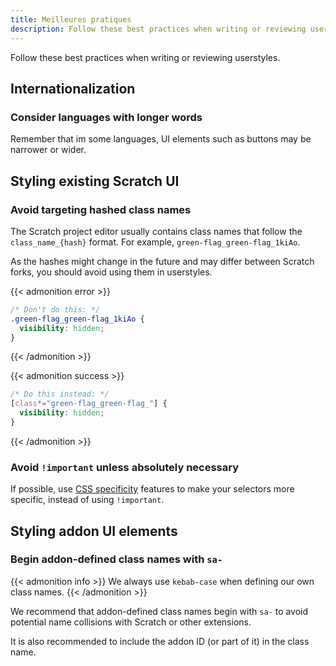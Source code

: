 ```yaml
---
title: Meilleures pratiques
description: Follow these best practices when writing or reviewing userstyles.
---
```


Follow these best practices when writing or reviewing userstyles.


<!-- TODO: ## Addon dark mode support -->
<!-- Examples on referencing CSS variables from editor-dark-mode, dark-www and scratchr2 -->


## Internationalization

### Consider languages with longer words

Remember that im some languages, UI elements such as buttons may be narrower or wider.

<!-- TODO: ### Supporting right-to-left languages (RTL) -->


## Styling existing Scratch UI


### Avoid targeting hashed class names

The Scratch project editor usually contains class names that follow the `class_name_{hash}` format. For example, `green-flag_green-flag_1kiAo`.

As the hashes might change in the future and may differ between Scratch forks, you should avoid using them in userstyles.

{{< admonition error >}}
```css
/* Don't do this: */
.green-flag_green-flag_1kiAo {
  visibility: hidden;
}
```
{{< /admonition >}}

{{< admonition success >}}
```css
/* Do this instead: */
[class*="green-flag_green-flag_"] {
  visibility: hidden;
}
```
{{< /admonition >}}

### Avoid `!important` unless absolutely necessary

If possible, use [CSS specificity](https://web.dev/learn/css/specificity/) features to make your selectors more specific, instead of using `!important`.
<!-- This could be more detailed -->


## Styling addon UI elements


### Begin addon-defined class names with `sa-`

{{< admonition info >}}
We always use `kebab-case` when defining our own class names.
{{< /admonition >}}

We recommend that addon-defined class names begin with `sa-` to avoid potential name collisions with Scratch or other extensions.

It is also recommended to include the addon ID (or part of it) in the class name.

<!-- TODO: ### explain usage of z-index in the Scratch editor and related concepts -->
